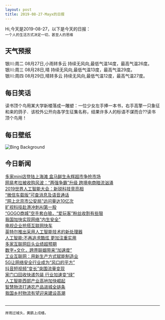 ```yaml
---
layout: post
title: 2019-08-27-Mayx的日报
---
```


Hi,今天是2019-08-27，以下是今天的日报：<br><small>
一个人的生活方式决定一切，甚至人的思维</small><!--more-->
## 天气预报
银川:周二 08月27日,小雨转多云 持续无风向,最低气温14度，最高气温26度。<br>银川:周三 08月28日,晴 持续无风向,最低气温13度，最高气温29度。<br>银川:周四 08月29日,晴转多云 持续无风向,最低气温12度，最高气温27度。
## 每日笑话
读书顶个鸟用某大学新楼落成一雕塑：一位少女左手捧一本书，右手高擎一只象征和来的鸽子．该校外公开向各学生征集名称，结果许多人的标语不谋而合??读书顶个鸟用！
## 每日壁纸
![Bing Background](https://cn.bing.com/th?id=OHR.InteriorRoyalAlbertHall_EN-US6870096316_1920x1080.jpg&rf=LaDigue_1920x1080.jpg&pid=hp "Royal Albert Hall during the annual BBC Proms festival in London (© Oli Scarff/Getty Images)")
## 今日新闻

[多家mini店登陆上海滩 盒马鲜生永辉超市争抢市场](http://it.people.com.cn/n1/2019/0827/c1009-31319277.html)   
[网易考拉被收购风波：“两强争霸”升级 跨境电商暗流汹涌](http://it.people.com.cn/n1/2019/0827/c1009-31319281.html)   
[2019世界人工智能大会：新锐科技竞亮相](http://it.people.com.cn/n1/2019/0827/c1009-31318654.html)   
[“微信车载版”可查消息及语音通话](http://it.people.com.cn/n1/2019/0827/c1009-31318643.html)   
[“网上北京市公安局”访问量达10亿次](http://it.people.com.cn/n1/2019/0827/c1009-31318640.html)   
[旷视科技赴港冲刺AI第一股](http://it.people.com.cn/n1/2019/0827/c1009-31318631.html)   
[“GOGO商城”空手套白狼，“爱玩客”粉丝收割有些狠](http://it.people.com.cn/n1/2019/0827/c1009-31318624.html)   
[我国加快实现网络“内生安全”](http://it.people.com.cn/n1/2019/0827/c1009-31318811.html)   
[电视企业抢搭互联网快车](http://it.people.com.cn/n1/2019/0827/c1009-31318706.html)   
[英特尔推出采用人工智能技术的新处理器](http://it.people.com.cn/n1/2019/0827/c1009-31318758.html)   
[人工智能:不再追求酷炫 更加注重实用](http://it.people.com.cn/n1/2019/0827/c1009-31318770.html)   
[多家互联网巨头业绩超预期](http://it.people.com.cn/n1/2019/0827/c1009-31318806.html)   
[数字+文化，跨界联姻带来“加速度”](http://it.people.com.cn/n1/2019/0827/c1009-31318701.html)   
[工业互联网：用新生产方式赋能制造业](http://it.people.com.cn/n1/2019/0827/c1009-31318652.html)   
[5G让网络安全行业成为“风口的平方”](http://it.people.com.cn/n1/2019/0827/c1009-31318650.html)   
[抖音短视频“变长”突围流量变现](http://it.people.com.cn/n1/2019/0827/c1009-31318649.html)   
[家门口回收快递包装 行业加速变“绿”](http://it.people.com.cn/n1/2019/0827/c1009-31318655.html)   
[人工智能西部产业高地加快崛起](http://it.people.com.cn/n1/2019/0827/c1009-31318668.html)   
[智慧物流打通农产品进城全链条](http://it.people.com.cn/n1/2019/0827/c1009-31318663.html)   
[我国乡村物流有望迎来建设高潮](http://it.people.com.cn/n1/2019/0827/c1009-31318656.html)   
<br />

***

<small>岸雨过城头，黄鹂上戍楼。</small>

